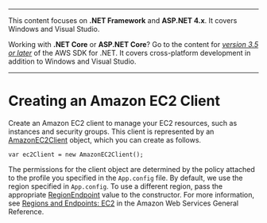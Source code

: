 --------

This content focuses on **\.NET Framework** and **ASP\.NET 4\.x**\. It covers Windows and Visual Studio\.

Working with **\.NET Core** or **ASP\.NET Core**? Go to the content for *[version 3\.5 or later](https://docs.aws.amazon.com/sdk-for-net/latest/developer-guide/welcome.html)* of the AWS SDK for \.NET\. It covers cross\-platform development in addition to Windows and Visual Studio\.

--------

# Creating an Amazon EC2 Client<a name="init-ec2-client"></a>

Create an Amazon EC2 client to manage your EC2 resources, such as instances and security groups\. This client is represented by an [AmazonEC2Client](https://docs.aws.amazon.com/sdkfornet/v3/apidocs/items/EC2/TEC2Client.html) object, which you can create as follows\.

```
var ec2Client = new AmazonEC2Client();
```

The permissions for the client object are determined by the policy attached to the profile you specified in the `App.config` file\. By default, we use the region specified in `App.config`\. To use a different region, pass the appropriate [RegionEndpoint](https://docs.aws.amazon.com/sdkfornet/v3/apidocs/items/Amazon/TRegionEndpoint.html) value to the constructor\. For more information, see [Regions and Endpoints: EC2](https://docs.aws.amazon.com/general/latest/gr/rande.html#ec2_region) in the Amazon Web Services General Reference\.